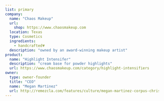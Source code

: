 ```yaml
---
list: primary
company:
  name: "Chaos Makeup"
  url:
    shop: https://www.chaosmakeup.com
  location: Texas
  type: Cosmetics
  ingredients:
    - handcrafted💗
  description: "owned by an award-winning makeup artist"
product:
  name: "Highlight Intensifer"
  description: "cream base for powder highlights"
  url: https://www.chaosmakeup.com/category/highlight-intensifiers
owner:
  type: owner-founder
  title: "CEO"
  name: "Megan Martinez"
  url: http://remezcla.com/features/culture/megan-martinez-corpus-christi-chaos-make-up/
---
```

